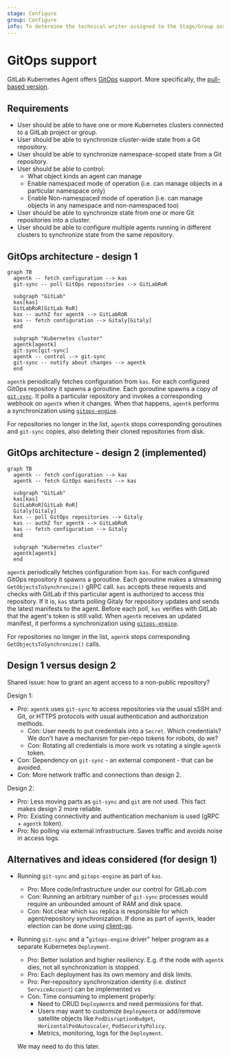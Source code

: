 ```yaml
---
stage: Configure
group: Configure
info: To determine the technical writer assigned to the Stage/Group associated with this page, see https://about.gitlab.com/handbook/engineering/ux/technical-writing/#designated-technical-writers
---
```


# GitOps support

GitLab Kubernetes Agent offers [GitOps](https://www.gitops.tech/) support. More specifically, the [pull-based version](https://www.gitops.tech/#pull-based-deployments).

## Requirements

- User should be able to have one or more Kubernetes clusters connected to a GitLab project or group.
- User should be able to synchronize cluster-wide state from a Git repository.
- User should be able to synchronize namespace-scoped state from a Git repository.
- User should be able to control:
  - What object kinds an agent can manage
  - Enable namespaced mode of operation (i.e. can manage objects in a particular namespace only)
  - Enable Non-namespaced mode of operation (i.e. can manage objects in any namespace and non-namespaced too)
- User should be able to synchronize state from one or more Git repositories into a cluster.
- User should be able to configure multiple agents running in different clusters to synchronize state from the same repository.

## GitOps architecture - design 1

```mermaid
graph TB
  agentk -- fetch configuration --> kas
  git-sync -- poll GitOps repositories --> GitLabRoR

  subgraph "GitLab"
  kas[kas]
  GitLabRoR[GitLab RoR]
  kas -- authZ for agentk --> GitLabRoR
  kas -- fetch configuration --> Gitaly[Gitaly]
  end

  subgraph "Kubernetes cluster"
  agentk[agentk]
  git-sync[git-sync]
  agentk -- control --> git-sync
  git-sync -- notify about changes --> agentk
  end
```

`agentk` periodically fetches configuration from `kas`. For each configured GitOps repository it spawns a goroutine. Each goroutine spawns a copy of [`git-sync`](https://github.com/kubernetes/git-sync). It polls a particular repository and invokes a corresponding webhook on `agentk` when it changes. When that happens, `agentk` performs a synchronization using [`gitops-engine`](https://github.com/argoproj/gitops-engine).

For repositories no longer in the list, `agentk` stops corresponding goroutines and `git-sync` copies, also deleting their cloned repositories from disk.

## GitOps architecture - design 2 (implemented)

```mermaid
graph TB
  agentk -- fetch configuration --> kas
  agentk -- fetch GitOps manifests --> kas

  subgraph "GitLab"
  kas[kas]
  GitLabRoR[GitLab RoR]
  Gitaly[Gitaly]
  kas -- poll GitOps repositories --> Gitaly
  kas -- authZ for agentk --> GitLabRoR
  kas -- fetch configuration --> Gitaly
  end

  subgraph "Kubernetes cluster"
  agentk[agentk]
  end
```

`agentk` periodically fetches configuration from `kas`. For each configured GitOps repository it spawns a goroutine. Each goroutine makes a streaming `GetObjectsToSynchronize()` gRPC call. `kas` accepts these requests and checks with GitLab if this particular agent is authorized to access this repository.
If it is, `kas` starts polling Gitaly for repository updates and sends the latest manifests to the agent. Before each poll, `kas` verifies with GitLab that the agent's token is still valid. When `agentk` receives an updated manifest, it performs a synchronization using [`gitops-engine`](https://github.com/argoproj/gitops-engine).

For repositories no longer in the list, `agentk` stops corresponding `GetObjectsToSynchronize()` calls.

## Design 1 versus design 2

Shared issue: how to grant an agent access to a non-public repository?

Design 1:

- Pro: `agentk` uses `git-sync` to access repositories via the usual sSSH and Git, or HTTPS protocols with usual authentication and authorization methods.
  - Con: User needs to put credentials into a `Secret`. Which credentials? We don't have a mechanism for per-repo tokens for robots, do we?
  - Con: Rotating all credentials is more work vs rotating a single `agentk` token.
- Con: Dependency on `git-sync` - an external component - that can be avoided.
- Con: More network traffic and connections than design 2.

Design 2:

- Pro: Less moving parts as `git-sync` and `git` are not used. This fact makes design 2 more reliable.
- Pro: Existing connectivity and authentication mechanism is used (gRPC + `agentk` token).
- Pro: No polling via external infrastructure. Saves traffic and avoids noise in access logs.

## Alternatives and ideas considered (for design 1)

- Running `git-sync` and `gitops-engine` as part of `kas`.

  - Pro: More code/infrastructure under our control for GitLab.com
  - Con: Running an arbitrary number of `git-sync` processes would require an unbounded amount of RAM and disk space.
  - Con: Not clear which `kas` replica is responsible for which agent/repository synchronization. If done as part of `agentk`, leader election can be done using [client-go](https://pkg.go.dev/k8s.io/client-go/tools/leaderelection?tab=doc).

- Running `git-sync` and a "`gitops-engine` driver" helper program as a separate Kubernetes `Deployment`.

  - Pro: Better isolation and higher resiliency. E.g. if the node with `agentk` dies, not all synchronization is stopped.
  - Pro: Each deployment has its own memory and disk limits.
  - Pro: Per-repository synchronization identity (i.e. distinct `ServiceAccount`) can be implemented vs
  - Con: Time consuming to implement properly:
    - Need to CRUD `Deployment`s and need permissions for that.
    - Users may want to customize `Deployment`s or add/remove satellite objects like `PodDisruptionBudget`, `HorizontalPodAutoscaler`, `PodSecurityPolicy`.
    - Metrics, monitoring, logs for the `Deployment`.

  We may need to do this later.
